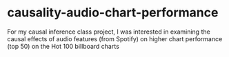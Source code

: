# causality-audio-chart-performance
For my causal inference class project, I was interested in examining the causal effects of audio features (from Spotify) on higher chart performance (top 50) on the Hot 100 billboard charts 
